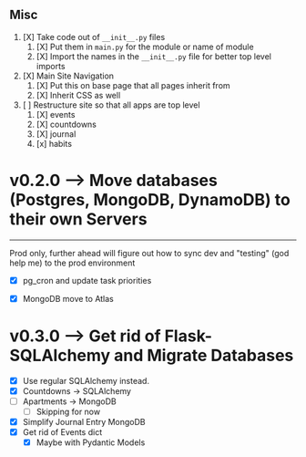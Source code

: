 ## Misc
1. [X] Take code out of `__init__.py` files
   1. [X] Put them in `main.py` for the module or name of module
   2. [X] Import the names in the `__init__.py` file for better top level imports
2. [X] Main Site Navigation
   1. [X] Put this on base page that all pages inherit from
   2. [X] Inherit CSS as well
3. [ ] Restructure site so that all apps are top level
      1. [X] events
      2. [X] countdowns
      3. [X] journal
      4. [x] habits



# v0.2.0 --> Move databases (Postgres, MongoDB, DynamoDB) to their own Servers
---
Prod only, further ahead will figure out how to sync dev and "testing" (god help me) to the prod environment
- [X] pg_cron and update task priorities
- [X] MongoDB move to Atlas



# v0.3.0 --> Get rid of Flask-SQLAlchemy and Migrate Databases
- [X] Use regular SQLAlchemy instead.
- [X] Countdowns -> SQLAlchemy
- [ ] Apartments -> MongoDB
  - [ ] Skipping for now
- [X] Simplify Journal Entry MongoDB
- [X] Get rid of Events dict
  - [X] Maybe with Pydantic Models